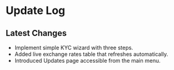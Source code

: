 # Update Log

## Latest Changes
- Implement simple KYC wizard with three steps.
- Added live exchange rates table that refreshes automatically.
- Introduced Updates page accessible from the main menu.
